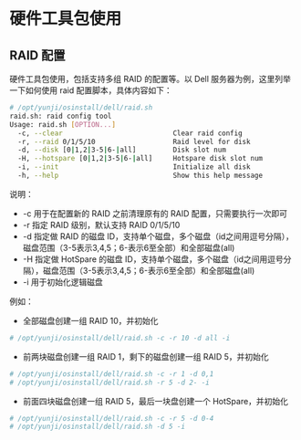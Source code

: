 # 硬件工具包使用

## RAID 配置

硬件工具包使用，包括支持多组 RAID 的配置等。以 Dell 服务器为例，这里列举一下如何使用 raid 配置脚本，具体内容如下：

```bash
# /opt/yunji/osinstall/dell/raid.sh
raid.sh: raid config tool
Usage: raid.sh [OPTION...]
  -c, --clear                           Clear raid config
  -r, --raid 0/1/5/10                   Raid level for disk
  -d, --disk [0|1,2|3-5|6-|all]         Disk slot num
  -H, --hotspare [0|1,2|3-5|6-|all]     Hotspare disk slot num
  -i, --init                            Initialize all disk
  -h, --help                            Show this help message
```

说明：

* -c 用于在配置新的 RAID 之前清理原有的 RAID 配置，只需要执行一次即可
* -r 指定 RAID 级别，默认支持 RAID 0/1/5/10
* -d 指定做 RAID 的磁盘 ID，支持单个磁盘，多个磁盘（id之间用逗号分隔），磁盘范围（3-5表示3,4,5；6-表示6至全部）和全部磁盘(all)
* -H 指定做 HotSpare 的磁盘 ID，支持单个磁盘，多个磁盘（id之间用逗号分隔），磁盘范围（3-5表示3,4,5；6-表示6至全部）和全部磁盘(all)
* -i 用于初始化逻辑磁盘

例如：

* 全部磁盘创建一组 RAID 10，并初始化

```bash
# /opt/yunji/osinstall/dell/raid.sh -c -r 10 -d all -i
```

* 前两块磁盘创建一组 RAID 1，剩下的磁盘创建一组 RAID 5，并初始化

```bash
# /opt/yunji/osinstall/dell/raid.sh -c -r 1 -d 0,1
# /opt/yunji/osinstall/dell/raid.sh -r 5 -d 2- -i
```

* 前面四块磁盘创建一组 RAID 5，最后一块盘创建一个 HotSpare，并初始化

```bash
# /opt/yunji/osinstall/dell/raid.sh -c -r 5 -d 0-4
# /opt/yunji/osinstall/dell/raid.sh -d 5 -i
```

